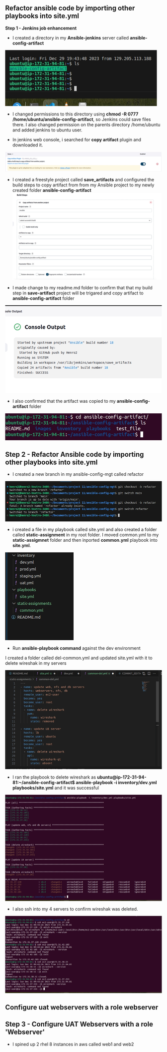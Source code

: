 ## Refactor ansible code by importing other playbooks into site.yml



**Step 1 - Jenkins job enhancement**

-  I created a directory in my **Ansible-jenkins** server called **ansible-config-artifact**

![Alt text](<images/Unsaved Image 2.jpg>)



-  I changed permissions to this directory using **chmod -R 0777 /home/ubuntu/ansible-config-artifact**, so Jenkins could save files there. I also changed permission on the parents directory /home/ubuntu and added jenkins to ubuntu user. 

-  In jenkins web console, i searched for **copy artifact** plugin and downloaded it. 


![Alt text](<images/Unsaved Image 3.jpg>)


-  I created a freestyle project called **save_artifacts** and configured the build steps to copy artifact from from my Ansible project to my newly created folder **ansible-config-artifact**
![Alt text](<images/Unsaved Image 4.jpg>)


- I made change to my readme.md folder to confirm that that my build step in **save-artifact** project will be trigared and copy artifact to **ansible-config-artifact** folder


![Alt text](<images/Unsaved Image5.jpg>)


- I also confirmed that the artifact was copied to my **ansible-config-artifact** folder


![Alt text](<images/Unsaved Image6.jpg>)


## Step 2 - Refactor Ansible code by importing other playbooks into site.yml

-  I created a new branch in my ansible-config-mgt called refactor 

  ![Alt text](<images/Unsaved Image7.jpg>)


  -  i created a file in my playbook called site.yml and also created a folder called **static-assignment** in my root folder. I moved common.yml to my **static-assigmnet** folder and then inported **common.yml** playbook into **site.yml**.

  ![Alt text](<images/Unsaved Image8.jpg>)



  -  Run **ansible-playbook command** against the dev environment

  I created a folder called del-common.yml and updated site.yml with it to delete wireshak in my servers 


![Alt text](<images/Unsaved Image 9.jpg>)

-  I ran the playbook to delete wireshark  as **ubuntu@ip-172-31-94-81:~/ansible-config-artifact$ ansible-playbook -i inventory/dev.yml playbooks/site.yml**  and it was successful 




![Alt text](<images/Unsaved Image 10.jpg>)


-  I also ssh into my 4 servers to confirm wireshak was deleted.


![Alt text](<images/Unsaved Image11.jpg>)


## Configure uat webservers with a role webserver


## Step 3 - Configure UAT Webservers with a role 'Webserver'

 - I spined up 2 rhel 8 instances in aws called web1 and web2


  